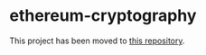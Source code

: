 # ethereum-cryptography

This project has been moved to [this repository](https://github.com/ethereum/js-ethereum-cryptography).
